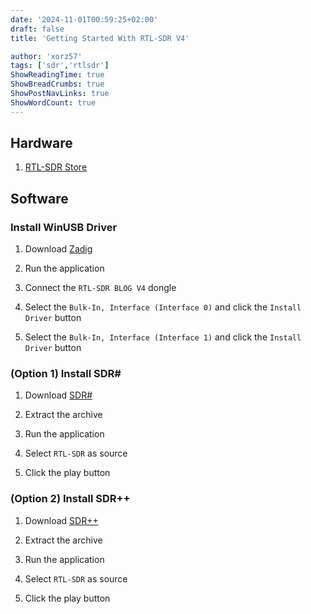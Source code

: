 ```yaml
---
date: '2024-11-01T00:59:25+02:00'
draft: false
title: 'Getting Started With RTL-SDR V4'

author: 'xorz57'
tags: ['sdr','rtlsdr']
ShowReadingTime: true
ShowBreadCrumbs: true
ShowPostNavLinks: true
ShowWordCount: true
---
```


## Hardware

1. [RTL-SDR Store](https://www.rtl-sdr.com/buy-rtl-sdr-dvb-t-dongles/)

## Software

### Install WinUSB Driver

1. Download [Zadig](https://zadig.akeo.ie/)

2. Run the application

3. Connect the `RTL-SDR BLOG V4` dongle

4. Select the `Bulk-In, Interface (Interface 0)` and click the `Install Driver` button

5. Select the `Bulk-In, Interface (Interface 1)` and click the `Install Driver` button

### (Option 1) Install SDR#

1. Download [SDR#](https://airspy.com/download/)

2. Extract the archive

3. Run the application

4. Select `RTL-SDR` as source

5. Click the play button

### (Option 2) Install SDR++

1. Download [SDR++](https://github.com/AlexandreRouma/SDRPlusPlus/releases/tag/nightly)

2. Extract the archive

3. Run the application

4. Select `RTL-SDR` as source

5. Click the play button
